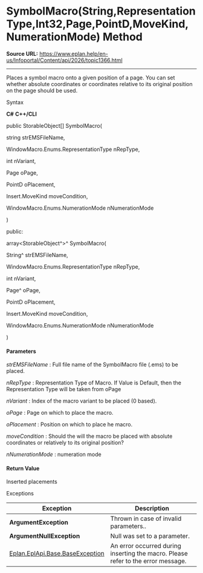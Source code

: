 # SymbolMacro(String,RepresentationType,Int32,Page,PointD,MoveKind,NumerationMode) Method

**Source URL:** https://www.eplan.help/en-us/Infoportal/Content/api/2026/topic1366.html

---

Places a symbol macro onto a given position of a page. You can set whether absolute coordinates or coordinates relative to its original position on the page should be used.

Syntax

**C#**
**C++/CLI**


public StorableObject[] SymbolMacro( 

   string strEMSFileName,

   WindowMacro.Enums.RepresentationType nRepType,

   int nVariant,

   Page oPage,

   PointD oPlacement,

   Insert.MoveKind moveCondition,

   WindowMacro.Enums.NumerationMode nNumerationMode

)

public:

array<StorableObject^>^ SymbolMacro( 

   String^ strEMSFileName,

   WindowMacro.Enums.RepresentationType nRepType,

   int nVariant,

   Page^ oPage,

   PointD oPlacement,

   Insert.MoveKind moveCondition,

   WindowMacro.Enums.NumerationMode nNumerationMode

)


#### Parameters

*strEMSFileName*
:   Full file name of the SymbolMacro file (.ems) to be placed.

*nRepType*
:   Representation Type of Macro. If Value is Default, then the Representation Type will be taken from oPage

*nVariant*
:   Index of the macro variant to be placed (0 based).

*oPage*
:   Page on which to place the macro.

*oPlacement*
:   Position on which to place he macro.

*moveCondition*
:   Should the will the macro be placed with absolute coordinates or relatively to its original position?

*nNumerationMode*
:   numeration mode

#### Return Value

Inserted placements

Exceptions

| Exception | Description |
| --- | --- |
| **ArgumentException** | Thrown in case of invalid parameters.. |
| **ArgumentNullException** | Null was set to a parameter. |
| [Eplan.EplApi.Base.BaseException](Eplan.EplApi.Baseu~Eplan.EplApi.Base.BaseException.html) | An error occurred during inserting the macro. Please refer to the error message. |
